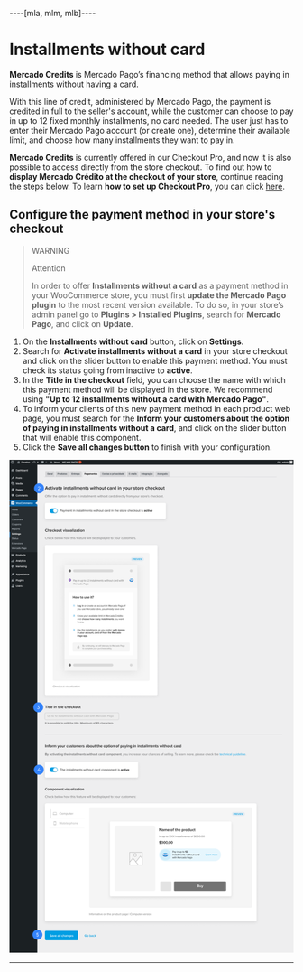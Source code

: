 ----[mla, mlm, mlb]----
# Installments without card

**Mercado Credits** is Mercado Pago’s financing method that allows paying in installments without having a card.

With this line of credit, administered by Mercado Pago, the payment is credited in full to the seller's account, while the customer can choose to pay in up to 12 fixed monthly installments, no card needed. The user just has to enter their Mercado Pago account (or create one), determine their available limit, and choose how many installments they want to pay in.
 
**Mercado Credits** is currently offered in our Checkout Pro, and now it is also possible to access directly from the store checkout. To find out how to **display Mercado Crédito at the checkout of your store**, continue reading the steps below. To learn **how to set up Checkout Pro**, you can click [here](/developers/en/docs/woocommerce/payments-configuration/checkout-pro).

## Configure the payment method in your store's checkout

> WARNING
>
> Attention
>
> In order to offer **Installments without a card** as a payment method in your WooCommerce store, you must first **update the Mercado Pago plugin** to the most recent version available. To do so, in your store’s admin panel go to **Plugins > Installed Plugins**, search for **Mercado Pago**, and click on **Update**.


1. On the **Installments without card** button, click on **Settings**.
2. Search for **Activate installments without a card** in your store checkout and click on the slider button to enable this payment method. You must check its status going from inactive to **active**.
3. In the **Title in the checkout** field, you can choose the name with which this payment method will be displayed in the store. We recommend using **"Up to 12 installments without a card with Mercado Pago"**.
4. To inform your clients of this new payment method in each product web page, you must search for the **Inform your customers about the option of paying in installments without a card**, and click on the slider button that will enable this component.
5. Click the **Save all changes button** to finish with your configuration.

<center>

![woo-credits-admin-en](/images/woocomerce/woo-credits-admin-en.png)

------------

